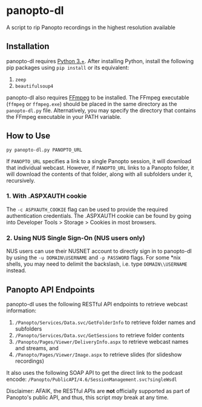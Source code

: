# panopto-dl
A script to rip Panopto recordings in the highest resolution available

## Installation

panopto-dl requires [Python 3.+](https://www.python.org/downloads/).
After installing Python, install the following pip packages using `pip install` or its equivalent:

1. `zeep`
2. `beautifulsoup4`

panopto-dl also requires [FFmpeg](https://ffmpeg.org/download.html) to be installed.  The FFmpeg executable (`ffmpeg` or `ffmpeg.exe`) should be placed in the same directory as the `panopto-dl.py` file. Alternatively, you may specify the directory that contains the FFmpeg executable in your PATH variable.

## How to Use

```
py panopto-dl.py PANOPTO_URL
```

If `PANOPTO_URL` specifies a link to a single Panopto session, it will download that individual webcast. However, if `PANOPTO_URL` links to a Panopto folder, it will download the contents of that folder, along with all subfolders under it, recursively.

### 1. With .ASPXAUTH cookie

The `-c ASPXAUTH_COOKIE` flag can be used to provide the required authentication credentials. The .ASPXAUTH cookie can be found by going into Developer Tools > Storage > Cookies in most browsers.

### 2. Using NUS Single Sign-On (NUS users only)

NUS users can use their NUSNET account to directly sign in to panopto-dl by using the `-u DOMAIN\USERNAME` and `-p PASSWORD` flags. For some \*nix shells, you may need to delimit the backslash, i.e. type `DOMAIN\\USERNAME` instead.

## Panopto API Endpoints

panopto-dl uses the following RESTful API endpoints to retrieve webcast information:

1. `/Panopto/Services/Data.svc/GetFolderInfo` to retrieve folder names and subfolders
2. `/Panopto/Services/Data.svc/GetSessions` to retrieve folder contents
3. `/Panopto/Pages/Viewer/DeliveryInfo.aspx` to retrieve webcast names and streams, and
4. `/Panopto/Pages/Viewer/Image.aspx` to retrieve slides (for slideshow recordings)

It also uses the following SOAP API to get the direct link to the podcast encode: `/Panopto/PublicAPI/4.6/SessionManagement.svc?singleWsdl`

Disclaimer: AFAIK, the RESTful APIs are **not** officially supported as part of Panopto's public API, and thus, this script *may* break at any time.